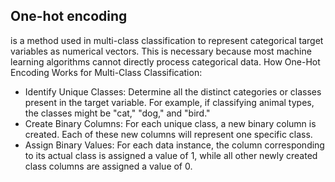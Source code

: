 ## One-hot encoding 
is a method used in multi-class classification to represent categorical target variables as numerical vectors. 
This is necessary because most machine learning algorithms cannot directly process categorical data.
How One-Hot Encoding Works for Multi-Class Classification:
* Identify Unique Classes: Determine all the distinct categories or classes present in the target variable. For example, if classifying animal types, the classes might be "cat," "dog," and "bird."
* Create Binary Columns: For each unique class, a new binary column is created. Each of these new columns will represent one specific class.
* Assign Binary Values: For each data instance, the column corresponding to its actual class is assigned a value of 1, while all other newly created class columns are assigned a value of 0.
